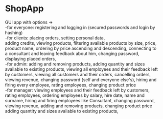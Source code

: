 # ShopApp
GUI app with options ->                           
    -for everyone: registering and logging in (secured passwords and login by hashing)                         
    -for clients: placing orders, setting personal data,                                      
adding credits, viewing products, filtering available products by size, price, product name,
ordering by price ascending and descending, connecting to a consultant and leaving feedback about him,
changing password, displaying placed orders,                                                                 
    -for admin: adding and removing products, adding quantity and sizes available to existing products, 
viewing all employees and their feedback left by customers, viewing all customers and their orders,
cancelling orders, viewing revenue, changing password (self and everyone else's), hiring and firing every employee,
rating employees, changing product price                                                          
    -for manager: viewing employees and their feedback left by customers, rating employees,
ordering employees by salary, hire date, name and surname, hiring and firing employees like Consultant,
changing password, viewing revenue, adding and removing products, changing product price
adding quantity and sizes available to existing products,


